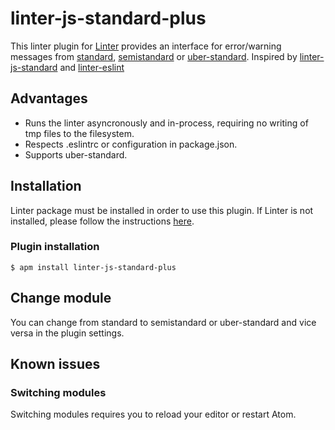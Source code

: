 linter-js-standard-plus
=======================

This linter plugin for [Linter](https://github.com/AtomLinter/Linter) provides an interface for error/warning messages from [standard](https://github.com/feross/standard), [semistandard](https://github.com/Flet/semistandard) or [uber-standard](https://github.com/uber/standard). Inspired by [linter-js-standard](https://atom.io/packages/linter-js-standard)
and [linter-eslint](https://atom.io/packages/linter-eslint)

## Advantages
* Runs the linter asyncronously and in-process, requiring no writing of tmp files to the filesystem.
* Respects .eslintrc or configuration in package.json.
* Supports uber-standard.

## Installation
Linter package must be installed in order to use this plugin. If Linter is not installed, please follow the instructions [here](https://github.com/AtomLinter/Linter).

### Plugin installation
```
$ apm install linter-js-standard-plus
```

## Change module
You can change from standard to semistandard or uber-standard and vice versa in the plugin settings.

## Known issues

### Switching modules
Switching modules requires you to reload your editor or restart Atom.
